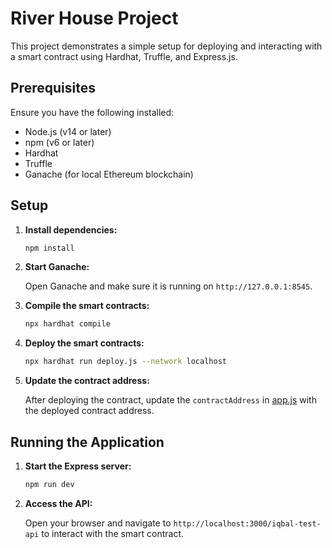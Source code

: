 # River House Project

This project demonstrates a simple setup for deploying and interacting with a smart contract using Hardhat, Truffle, and Express.js.

## Prerequisites

Ensure you have the following installed:

- Node.js (v14 or later)
- npm (v6 or later)
- Hardhat
- Truffle
- Ganache (for local Ethereum blockchain)

## Setup

1. **Install dependencies:**

    ```sh
    npm install
    ```

2. **Start Ganache:**

    Open Ganache and make sure it is running on `http://127.0.0.1:8545`.

3. **Compile the smart contracts:**

    ```sh
    npx hardhat compile
    ```

4. **Deploy the smart contracts:**

    ```sh
    npx hardhat run deploy.js --network localhost
    ```

5. **Update the contract address:**

    After deploying the contract, update the `contractAddress` in [app.js](app.js) with the deployed contract address.

## Running the Application

1. **Start the Express server:**

    ```sh
    npm run dev
    ```

2. **Access the API:**

    Open your browser and navigate to `http://localhost:3000/iqbal-test-api` to interact with the smart contract.
